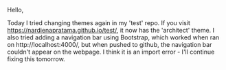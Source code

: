 Hello,

Today I tried changing themes again in my 'test' repo. If you visit https://nardienapratama.github.io/test/, it now has the 'architect' theme. I also tried adding a navigation bar using Bootstrap, which worked when ran on http://localhost:4000/, but when pushed to github, the navigation bar couldn't appear on the webpage. I think it is an import error - I'll continue fixing this tomorrow.

